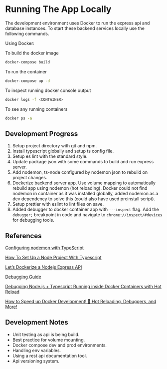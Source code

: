 # Running The App Locally

The development environment uses Docker to run the express api and database instances. To start these backend services locally use the following commands.

Using Docker:

To build the docker image

```bash
docker-compose build
```

To run the container

```bash
docker-compose up -d
```

To inspect running docker console output

```bash
docker logs -f <CONTAINER>
```

To see any running containers

```bash
docker ps -a
```

## Development Progress

1. Setup project directory with git and npm.
2. Install typescript globally and setup ts config file.
3. Setup es lint with the standard style.
4. Update package.json with some commands to build and run express server.
5. Add nodemon, ts-node configured by nodemon json to rebuild on project changes.
6. Dockerize backend server app.
   Use volume mapping to automatically rebuild app using nodemon (hot reloading).
   Docker could not find nodemon in container as it was installed globally, added nodemon as a dev dependency to solve this (could also have used preinstall script).
7. Setup prettier with eslint to lint files on save.
8. Added debugger to docker container app with `---inspect` flag. Add the `debugger;` breakpoint in code and navigate to `chrome://inspect/#devices` for debugging tools.

## References

[Configuring nodemon with TypeScript](https://blog.logrocket.com/configuring-nodemon-with-typescript/)

[How To Set Up a Node Project With Typescript](https://www.digitalocean.com/community/tutorials/setting-up-a-node-project-with-typescript#step-5-updating-the-package-json-file)

[Let’s Dockerize a Nodejs Express API](https://itnext.io/lets-dockerize-a-nodejs-express-api-22700b4105e4)

[Debugging Guide](https://nodejs.org/en/docs/guides/debugging-getting-started/)

[Debugging Node.js + Typescript Running inside Docker Containers with Hot Reload](https://www.youtube.com/watch?v=1WUoITRINf0)

[How to Speed up Docker Development! 🐳 Hot Reloading, Debuggers, and More!](https://www.youtube.com/watch?v=5JQlFK6MdVQ)

## Development Notes

- Unit testing as api is being build.
- Best practice for volume mounting.
- Docker compose dev and prod environments.
- Handling env variables.
- Using a rest api documentation tool.
- Api versioning system.
